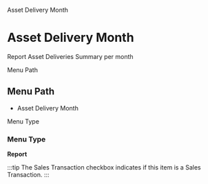 
Asset Delivery Month
# Asset Delivery Month


Report Asset Deliveries Summary per month

Menu Path
## Menu Path



- Asset Delivery Month

Menu Type
### Menu Type

**Report**

:::tip
The Sales Transaction checkbox indicates if this item is a Sales Transaction.
:::
